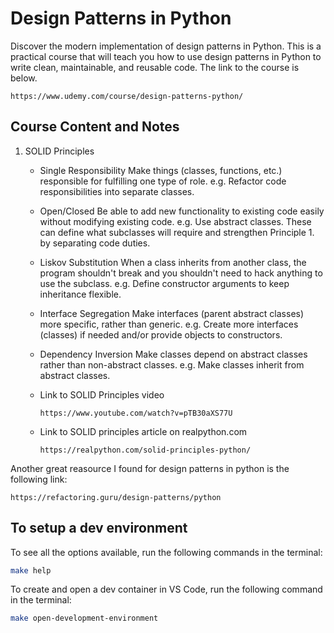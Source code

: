 # Design Patterns in Python
Discover the modern implementation of design patterns in Python. This is a practical course that will teach you how to use design patterns in Python to write clean, maintainable, and reusable code. The link to the course is below.

```Link
https://www.udemy.com/course/design-patterns-python/
```

## Course Content and Notes
1. SOLID Principles
   * Single Responsibility
       Make things (classes, functions, etc.) responsible for fulfilling one type of role.
       e.g. Refactor code responsibilities into separate classes.

   * Open/Closed
       Be able to add new functionality to existing code easily without modifying existing code.
       e.g. Use abstract classes. These can define what subclasses will require and strengthen Principle 1. by separating code duties.

   * Liskov Substitution
       When a class inherits from another class, the program shouldn't break and you shouldn't need to hack anything to use the subclass.
       e.g. Define constructor arguments to keep inheritance flexible.

   * Interface Segregation
        Make interfaces (parent abstract classes) more specific, rather than generic.
        e.g. Create more interfaces (classes) if needed and/or provide objects to constructors.

   * Dependency Inversion
       Make classes depend on abstract classes rather than non-abstract classes.
       e.g. Make classes inherit from abstract classes.

   * Link to SOLID Principles video
        ```link
        https://www.youtube.com/watch?v=pTB30aXS77U
        ```
    * Link to SOLID principles article on realpython.com
        ```link
        https://realpython.com/solid-principles-python/
        ```

Another great reasource I found for design patterns in python is the following link:
```link
https://refactoring.guru/design-patterns/python
```

## To setup a dev environment
To see all the options available, run the following commands in the terminal:

```bash
make help
```

To create and open a dev container in VS Code, run the following command in the terminal:

```bash
make open-development-environment
```

